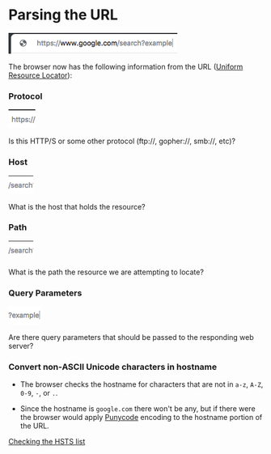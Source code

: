 # Parsing the URL

![URL](./ref/ref2.png)

The browser now has the following information from the URL ([Uniform Resource Locator](https://tools.ietf.org/html/rfc1738)):

### Protocol

![proto](./ref/refProto.png)

Is this HTTP/S or some other protocol (ftp://, gopher://, smb://, etc)?

### Host

![path](./ref/refPath.png)

What is the host that holds the resource?

### Path

![resource](./ref/refResource.png)

What is the path the resource we are attempting to locate?

### Query Parameters

![query](./ref/refQuery.png)

Are there query parameters that should be passed to the responding web server?

### Convert non-ASCII Unicode characters in hostname

* The browser checks the hostname for characters that are not in `a-z`,
  `A-Z`, `0-9`, `-`, or `.`.

* Since the hostname is `google.com` there won't be any, but if there were
  the browser would apply [Punycode](https://en.wikipedia.org/wiki/Punycode) encoding to the hostname portion of the URL.

[Checking the HSTS list](2-CheckingHSTS.md)